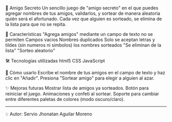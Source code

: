 🎁 Amigo Secreto
Un sencillo juego de "amigo secreto" en el que puedes agregar nombres de tus amigos, validarlos, y sortear de manera aleatoria quién será el afortunado. Cada vez que alguien es sorteado, se elimina de la lista para que no se repita.

📌 Características
"Agrega amigos" mediante un campo de texto
no se permiten
  Campos vacios
  Nombres duplicados
  Solo se aceptan letras y tildes (sin numeros ni simbolos)
los nombres sorteados "Se eliminan de la lista"
"Sorteo aleatorio"

🛠️ Tecnologías utilizadas
html5
CSS
JavaScript

🚀 Cómo usarlo
Escribe el nombre de tus amigos en el campo de texto y haz clic en "Añadir".
Presiona "Sortear amigo" para elegir a alguien al azar.

✨ Mejoras futuras
  Mostrar lista de amigos ya sorteados.
  Botón para reiniciar el juego.
  Animaciones y confeti al sortear.
  Soporte para cambiar entre diferentes paletas de colores (modo oscuro/claro).

---

💡 Autor: Servio Jhonatan Aguilar Moreno

